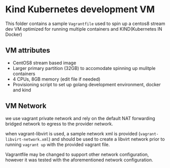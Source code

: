 # Kind Kubernetes development VM

This folder contains a sample `Vagrantfile` used to spin up a centos8 stream dev VM
optimized for running multiple containers and KIND(Kubernetes IN Docker)

## VM attributes
- CentOS8 stream based image
- Larger primary partition (32GB) to accomodate spinning up mulitple containers
- 4 CPUs, 8GB memory (edit file if needed)
- Provisioning script to set up golang development environment, docker and kind

## VM Network
we use vagrant private network and rely on the default NAT forwarding bridged network to egress to the
provider network.

when vagrant-libvirt is used, a sample network xml is provided (`vagrant-libvirt-network.xml`) and should be used to create a libvirt network prior to running `vagrant up` with the provided vagrant file.

Vagrantfile may be changed to support other network configuration, however it was tested with the
aforementioned network configuration.

